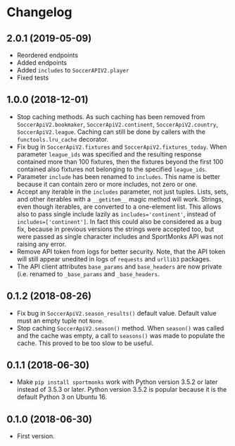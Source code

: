 # Changelog

## 2.0.1 (2019-05-09)
* Reordered endpoints
* Added endpoints
* Added `includes` to `SoccerAPIV2.player`
* Fixed tests

## 1.0.0 (2018-12-01)
* Stop caching methods. As such caching has been removed from `SoccerApiV2.bookmaker`, `SoccerApiV2.continent`, `SoccerApiV2.country`, `SoccerApiV2.league`. Caching can still be done by callers with the `functools.lru_cache` decorator.
* Fix bug in `SoccerApiV2.fixtures` and `SoccerApiV2.fixtures_today`. When parameter `league_ids` was specified and the resulting response contained more than 100 fixtures, then the fixtures beyond the first 100 contained also fixtures not belonging to the specified `league_ids`. 
* Parameter `include` has been renamed to `includes`. This name is better because it can contain zero or more includes, not zero or one.
* Accept any iterable in the `includes` parameter, not just tuples. Lists, sets, and other iterables with a `__getitem__` magic method will work. Strings, even though iterables, are converted to a one-element list. This allows also to pass single include lazily as `includes='continent'`, instead of `includes=['continent']`. In fact this could also be considered as a bug fix, because in previous versions the strings were accepted too, but were passed as single character includes and SportMonks API was not raising any error.
* Remove API token from logs for better security. Note, that the API token will still appear unedited in logs of `requests` and `urllib3` packages.
* The API client attributes `base_params` and `base_headers` are now private (i.e. renamed to `_base_params` and `_base_headers`.

## 0.1.2 (2018-08-26)
* Fix bug in `SoccerApiV2.season_results()` default value. Default value must an empty tuple not `None`.
* Stop caching `SoccerApiV2.season()` method. When `season()` was called and the cache was empty, a call to `seasons()` was made to populate the cache. This proved to be too slow to be useful.

## 0.1.1 (2018-06-30)
* Make `pip install sportmonks` work with Python version 3.5.2 or later instead of 3.5.3 or later. Python version 3.5.2 is popular because it is the default Python 3 on Ubuntu 16.

## 0.1.0 (2018-06-30)
* First version.

